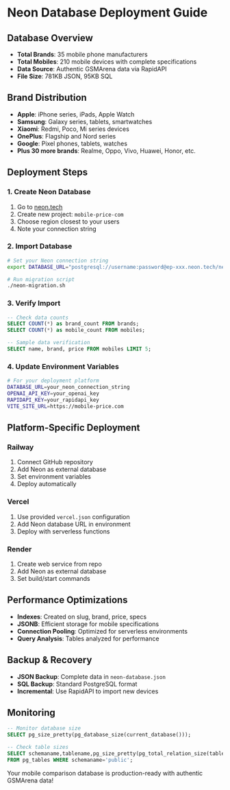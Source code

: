 # Neon Database Deployment Guide

## Database Overview
- **Total Brands**: 35 mobile phone manufacturers
- **Total Mobiles**: 210 mobile devices with complete specifications
- **Data Source**: Authentic GSMArena data via RapidAPI
- **File Size**: 781KB JSON, 95KB SQL

## Brand Distribution
- **Apple**: iPhone series, iPads, Apple Watch
- **Samsung**: Galaxy series, tablets, smartwatches  
- **Xiaomi**: Redmi, Poco, Mi series devices
- **OnePlus**: Flagship and Nord series
- **Google**: Pixel phones, tablets, watches
- **Plus 30 more brands**: Realme, Oppo, Vivo, Huawei, Honor, etc.

## Deployment Steps

### 1. Create Neon Database
1. Go to [neon.tech](https://neon.tech)
2. Create new project: `mobile-price-com`
3. Choose region closest to your users
4. Note your connection string

### 2. Import Database
```bash
# Set your Neon connection string
export DATABASE_URL="postgresql://username:password@ep-xxx.neon.tech/neondb"

# Run migration script
./neon-migration.sh
```

### 3. Verify Import
```sql
-- Check data counts
SELECT COUNT(*) as brand_count FROM brands;
SELECT COUNT(*) as mobile_count FROM mobiles;

-- Sample data verification  
SELECT name, brand, price FROM mobiles LIMIT 5;
```

### 4. Update Environment Variables
```bash
# For your deployment platform
DATABASE_URL=your_neon_connection_string
OPENAI_API_KEY=your_openai_key
RAPIDAPI_KEY=your_rapidapi_key
VITE_SITE_URL=https://mobile-price.com
```

## Platform-Specific Deployment

### Railway
1. Connect GitHub repository
2. Add Neon as external database
3. Set environment variables
4. Deploy automatically

### Vercel
1. Use provided `vercel.json` configuration
2. Add Neon database URL in environment
3. Deploy with serverless functions

### Render
1. Create web service from repo
2. Add Neon as external database
3. Set build/start commands

## Performance Optimizations
- **Indexes**: Created on slug, brand, price, specs
- **JSONB**: Efficient storage for mobile specifications
- **Connection Pooling**: Optimized for serverless environments
- **Query Analysis**: Tables analyzed for performance

## Backup & Recovery
- **JSON Backup**: Complete data in `neon-database.json`
- **SQL Backup**: Standard PostgreSQL format
- **Incremental**: Use RapidAPI to import new devices

## Monitoring
```sql
-- Monitor database size
SELECT pg_size_pretty(pg_database_size(current_database()));

-- Check table sizes
SELECT schemaname,tablename,pg_size_pretty(pg_total_relation_size(tablename::text)) 
FROM pg_tables WHERE schemaname='public';
```

Your mobile comparison database is production-ready with authentic GSMArena data!